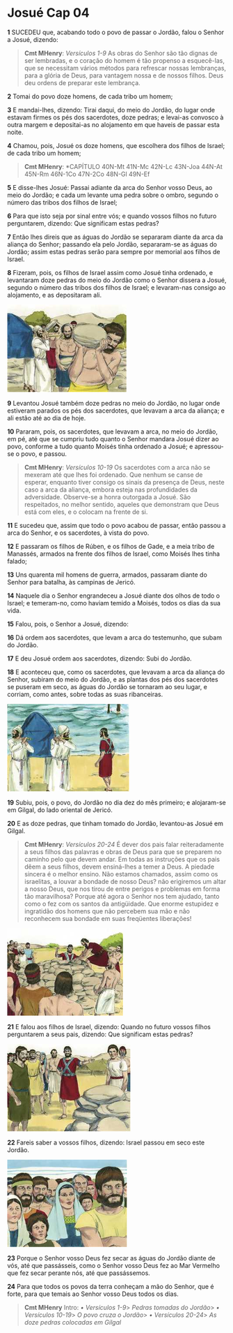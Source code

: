 # Josué Cap 04

**1** 	SUCEDEU que, acabando todo o povo de passar o Jordão, falou o Senhor a Josué, dizendo:

> **Cmt MHenry**: *Versículos 1-9* As obras do Senhor são tão dignas de ser lembradas, e o coração do homem é tão propenso a esquecê-las, que se necessitam vários métodos para refrescar nossas lembranças, para a glória de Deus, para vantagem nossa e de nossos filhos. Deus deu ordens de preparar este lembrança.

**2** 	Tomai do povo doze homens, de cada tribo um homem;

**3** 	E mandai-lhes, dizendo: Tirai daqui, do meio do Jordão, do lugar onde estavam firmes os pés dos sacerdotes, doze pedras; e levai-as convosco à outra margem e depositai-as no alojamento em que haveis de passar esta noite.

**4** 	Chamou, pois, Josué os doze homens, que escolhera dos filhos de Israel; de cada tribo um homem;

> **Cmt MHenry**: *CAPÍTULO 40N-Mt 41N-Mc 42N-Lc 43N-Joa 44N-At 45N-Rm 46N-1Co 47N-2Co 48N-Gl 49N-Ef

**5** 	E disse-lhes Josué: Passai adiante da arca do Senhor vosso Deus, ao meio do Jordão; e cada um levante uma pedra sobre o ombro, segundo o número das tribos dos filhos de Israel;

**6** 	Para que isto seja por sinal entre vós; e quando vossos filhos no futuro perguntarem, dizendo: Que significam estas pedras?

**7** 	Então lhes direis que as águas do Jordão se separaram diante da arca da aliança do Senhor; passando ela pelo Jordão, separaram-se as águas do Jordão; assim estas pedras serão para sempre por memorial aos filhos de Israel.

**8** 	Fizeram, pois, os filhos de Israel assim como Josué tinha ordenado, e levantaram doze pedras do meio do Jordão como o Senhor dissera a Josué, segundo o número das tribos dos filhos de Israel; e levaram-nas consigo ao alojamento, e as depositaram ali.

![](../Images/SweetPublishing/6-4-1.jpg) 

**9** 	Levantou Josué também doze pedras no meio do Jordão, no lugar onde estiveram parados os pés dos sacerdotes, que levavam a arca da aliança; e ali estão até ao dia de hoje.

**10** 	Pararam, pois, os sacerdotes, que levavam a arca, no meio do Jordão, em pé, até que se cumpriu tudo quanto o Senhor mandara Josué dizer ao povo, conforme a tudo quanto Moisés tinha ordenado a Josué; e apressou-se o povo, e passou.

> **Cmt MHenry**: *Versículos 10-19* Os sacerdotes com a arca não se mexeram até que lhes foi ordenado. Que nenhum se canse de esperar, enquanto tiver consigo os sinais da presença de Deus, neste caso a arca da aliança, embora esteja nas profundidades da adversidade. Observe-se a honra outorgada a Josué. São respeitados, no melhor sentido, aqueles que demonstram que Deus está com eles, e o colocam na frente de si.

**11** 	E sucedeu que, assim que todo o povo acabou de passar, então passou a arca do Senhor, e os sacerdotes, à vista do povo.

**12** 	E passaram os filhos de Rúben, e os filhos de Gade, e a meia tribo de Manassés, armados na frente dos filhos de Israel, como Moisés lhes tinha falado;

**13** 	Uns quarenta mil homens de guerra, armados, passaram diante do Senhor para batalha, às campinas de Jericó.

**14** 	Naquele dia o Senhor engrandeceu a Josué diante dos olhos de todo o Israel; e temeram-no, como haviam temido a Moisés, todos os dias da sua vida.

**15** 	Falou, pois, o Senhor a Josué, dizendo:

**16** 	Dá ordem aos sacerdotes, que levam a arca do testemunho, que subam do Jordão.

**17** 	E deu Josué ordem aos sacerdotes, dizendo: Subi do Jordão.

**18** 	E aconteceu que, como os sacerdotes, que levavam a arca da aliança do Senhor, subiram do meio do Jordão, e as plantas dos pés dos sacerdotes se puseram em seco, as águas do Jordão se tornaram ao seu lugar, e corriam, como antes, sobre todas as suas ribanceiras.

![](../Images/SweetPublishing/6-4-2.jpg) 

**19** 	Subiu, pois, o povo, do Jordão no dia dez do mês primeiro; e alojaram-se em Gilgal, do lado oriental de Jericó.

**20** 	E as doze pedras, que tinham tomado do Jordão, levantou-as Josué em Gilgal.

> **Cmt MHenry**: *Versículos 20-24* É dever dos pais falar reiteradamente a seus filhos das palavras e obras de Deus para que se preparem no caminho pelo que devem andar. Em todas as instruções que os pais dêem a seus filhos, devem ensiná-lhes a temer a Deus. A piedade sincera é o melhor ensino. Não estamos chamados, assim como os israelitas, a louvar a bondade de nosso Deus? não erigiremos um altar a nosso Deus, que nos tirou de entre perigos e problemas em forma tão maravilhosa? Porque até agora o Senhor nos tem ajudado, tanto como o fez com os santos da antigüidade. Que enorme estupidez e ingratidão dos homens que não percebem sua mão e não reconhecem sua bondade em suas freqüentes liberações!

![](../Images/SweetPublishing/6-4-5.jpg) 

**21** 	E falou aos filhos de Israel, dizendo: Quando no futuro vossos filhos perguntarem a seus pais, dizendo: Que significam estas pedras?

![](../Images/SweetPublishing/6-4-3.jpg) 

**22** 	Fareis saber a vossos filhos, dizendo: Israel passou em seco este Jordão.

![](../Images/SweetPublishing/6-3-6.jpg) 

**23** 	Porque o Senhor vosso Deus fez secar as águas do Jordão diante de vós, até que passásseis, como o Senhor vosso Deus fez ao Mar Vermelho que fez secar perante nós, até que passássemos.

**24** 	Para que todos os povos da terra conheçam a mão do Senhor, que é forte, para que temais ao Senhor vosso Deus todos os dias.


> **Cmt MHenry** Intro: *• Versículos 1-9*> *Pedras tomadas do Jordão*> *• Versículos 10-19*> *O povo cruza o Jordão*> *• Versículos 20-24*> *As doze pedras colocadas em Gilgal*